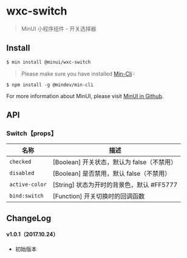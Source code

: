 # wxc-switch

> MinUI 小程序组件 - 开关选择器

## Install

``` bash
$ min install @minui/wxc-switch
```

> Please make sure you have installed [Min-Cli](https://github.com/meili/min-cli)☟

```
$ npm install -g @mindev/min-cli
```

For more information about MinUI, please visit [MinUI in Github](https://github.com/meili/minui).

## API

### Switch【props】

| 名称                  | 描述                         |
|----------------------|------------------------------|
|`checked`           | [Boolean] 开关状态，默认为 false（不禁用）       |
|`disabled`         | [Boolean] 是否禁用，默认 false（不禁用）  |
|`active-color`         | [String] 状态为开时的背景色，默认 #FF5777         |
|`bind:switch` | [Function] 开关切换时的回调函数 |

##  ChangeLog

#### v1.0.1（2017.10.24）

- 初始版本

